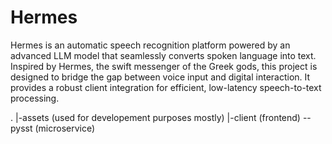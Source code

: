 # Hermes

Hermes is an automatic speech recognition platform powered by an advanced LLM model
that seamlessly converts spoken language into text. Inspired by Hermes, the swift
messenger of the Greek gods, this project is designed to bridge the gap between
voice input and digital interaction. It provides a robust client integration for
efficient, low-latency speech-to-text processing.

.
|-assets (used for developement purposes mostly)
|-client (frontend)
--pysst  (microservice)

